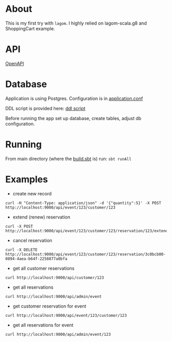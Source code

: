 # About

This is my first try with `lagom`. I highly relied on lagom-scala.g8 and ShoppingCart example.

# API

[OpenAPI](openapi.yaml)

# Database

Application is using Postgres. Configuration is in [application.conf](reservation-impl/src/main/resources/application.conf)

DDL script is provided here: [ddl script](db/ddl.sql)

Before running the app set up database, create tables, adjust db configuration.

# Running

From main directory (where the [build.sbt](build.sbt) is) run:
```sbt runAll```

# Examples

* create new record
```
curl -H "Content-Type: application/json" -d '{"quantity":5}' -X POST http://localhost:9000/api/event/123/customer/123
```

* extend (renew) reservation 
```
curl -X POST http://localhost:9000/api/event/123/customer/123/reservation/123/extend
```

* cancel reservation
```
curl -X DELETE http://localhost:9000/api/event/123/customer/123/reservation/3c0bcb00-0894-4aea-b64f-2258877a0bfa
```

* get all customer reservations
```
curl http://localhost:9000/api/customer/123
```

* get all reservations
```
curl http://localhost:9000/api/admin/event
```

* get customer reservation for event
```
curl http://localhost:9000/api/event/123/customer/123
```

* get all reservations for event
```
curl http://localhost:9000/api/admin/event/123
```